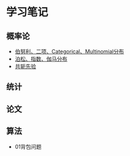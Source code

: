 # 学习笔记

## 概率论
- [伯努利、二项、Categorical、Multinomial分布](https://666cocohappy.github.io/note/pro/4dstrbt)
- [泊松、指数、伽马分布](https://666cocohappy.github.io/note/pro/poiexpgam)
- [共轭先验](https://666cocohappy.github.io/note/pro/conjpr)

## 统计

## 论文

## 算法
- 01背包问题

